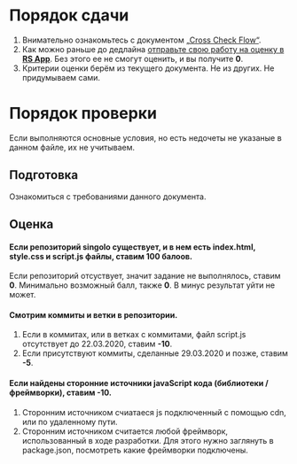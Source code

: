 # Порядок сдачи

1. Внимательно ознакомьтесь с документом [„Cross Check Flow“](https://docs.rs.school/#/cross-check-flow).
2. Как можно раньше до дедлайна [отправьте свою работу на оценку в **RS App**](https://app.rs.school/course/student/cross-check-submit?course=rs-2020-q1). Без этого ее не смогут оценить, и вы получите **0**.  
3. Критерии оценки берём из текущего документа. Не из других. Не придумываем сами.

# Порядок проверки

Если выполняются основные условия, но есть недочеты не указаные в данном файле, их не учитываем.

## Подготовка

Ознакомиться с требованиями данного документа.

## Оценка

#### Если репозиторий singolo существует, и в нем есть index.html, style.css и script.js файлы, ставим **100** балоов. 

Если репозиторий отсуствует, значит задание не выполнялось, ставим **0**. Минимально возможный балл, также **0**. В минус результат уйти не может. 

#### Смотрим коммиты и ветки в репозитории.  
1. Если в коммитах, или в ветках с коммитами, файл script.js отсутствует до 22.03.2020, ставим **-10**.  
2. Если присутствуют коммиты, сделанные 29.03.2020 и позже, ставим **-5**.

#### Если найдены сторонние источники javaScript кода (библиотеки / фреймворки), ставим **-10**.
1. Сторонним источником счиатаеся js подключенный с помощью cdn, или по удаленному пути.  
2. Сторонним источником считается любой фреймворк, использованный в ходе разработки. Для этого нужно заглянуть в package.json, посмотреть какие фреймворки подключены.
